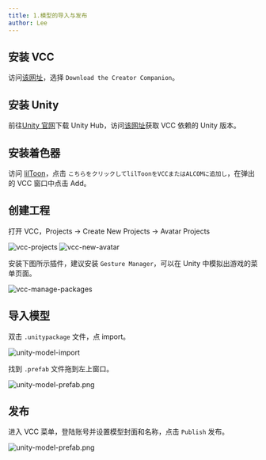 ```yaml
---
title: 1.模型的导入与发布
author: Lee
---
```


## 安装 VCC

访问[该网址](https://vrchat.com/home/download)，选择 `Download the Creator Companion`。

## 安装 Unity

前往[Unity 官网](https://unity.com/)下载 Unity Hub，访问[该网址](https://creators.vrchat.com/sdk/upgrade/current-unity-version/)获取 VCC 依赖的 Unity 版本。

## 安装着色器

访问 [lilToon](https://lilxyzw.github.io/lilToon/ja_JP/first.html#%E5%B0%8E%E5%85%A5%E6%89%8B%E9%A0%86%E3%81%A8%E7%B0%A1%E6%98%93%E7%9A%84%E3%81%AA%E4%BD%BF%E3%81%84%E6%96%B9)，点击 `こちらをクリックしてlilToonをVCCまたはALCOMに追加し`，在弹出的 VCC 窗口中点击 Add。

## 创建工程

打开 VCC，Projects -> Create New Projects -> Avatar Projects

![vcc-projects](/tips/vrchat/avatar/image/vcc-projects.png)
![vcc-new-avatar](/tips/vrchat/avatar/image/vcc-new-avatar.png)

安装下图所示插件，建议安装 `Gesture Manager`，可以在 Unity 中模拟出游戏的菜单页面。

![vcc-manage-packages](/tips/vrchat/avatar/image/vcc-manage-packages.png)

## 导入模型

双击 `.unitypackage` 文件，点 import。

![unity-model-import](/tips/vrchat/avatar/image/unity-model-import.png)

找到 `.prefab` 文件拖到左上窗口。

![unity-model-prefab.png](/tips/vrchat/avatar/image/unity-model-prefab.png)

## 发布

进入 VCC 菜单，登陆账号并设置模型封面和名称，点击 `Publish` 发布。

![unity-model-prefab.png](/tips/vrchat/avatar/image/unity-build-publish.png)
